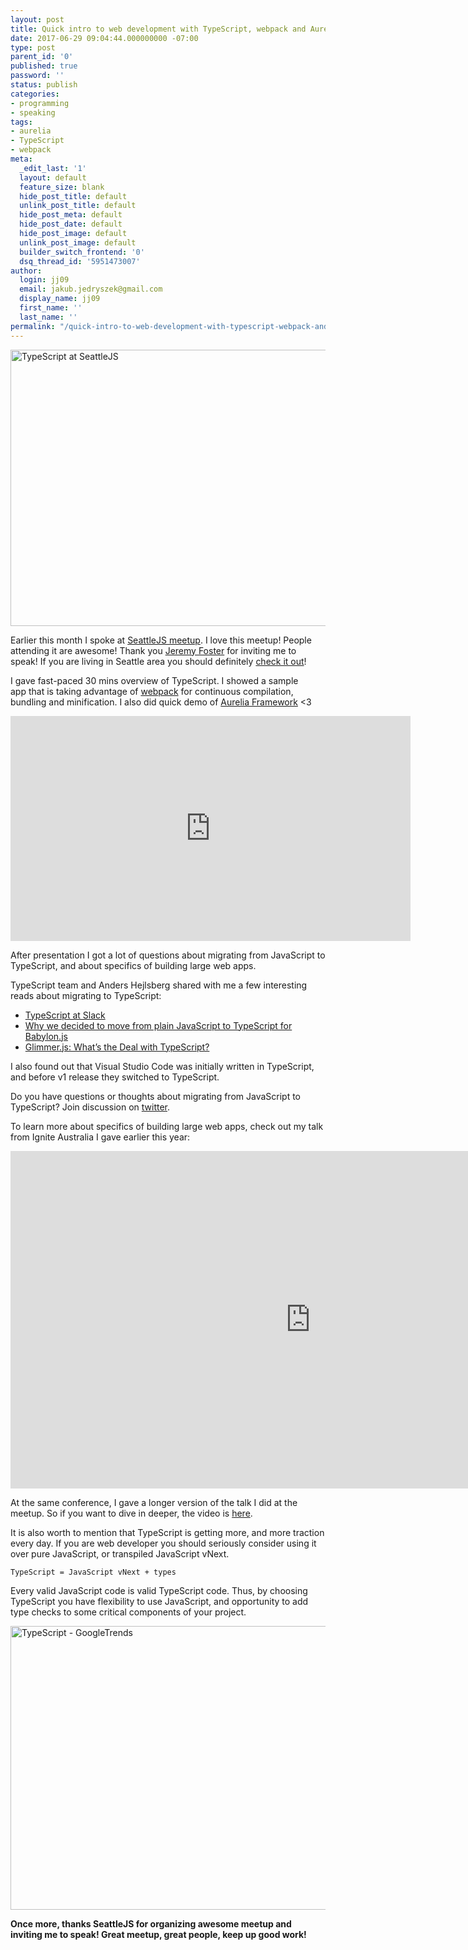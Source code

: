 ```yaml
---
layout: post
title: Quick intro to web development with TypeScript, webpack and Aurelia
date: 2017-06-29 09:04:44.000000000 -07:00
type: post
parent_id: '0'
published: true
password: ''
status: publish
categories:
- programming
- speaking
tags:
- aurelia
- TypeScript
- webpack
meta:
  _edit_last: '1'
  layout: default
  feature_size: blank
  hide_post_title: default
  unlink_post_title: default
  hide_post_meta: default
  hide_post_date: default
  hide_post_image: default
  unlink_post_image: default
  builder_switch_frontend: '0'
  dsq_thread_id: '5951473007'
author:
  login: jj09
  email: jakub.jedryszek@gmail.com
  display_name: jj09
  first_name: ''
  last_name: ''
permalink: "/quick-intro-to-web-development-with-typescript-webpack-and-aurelia/"
---
```

<p><img src="{{ site.baseurl }}/assets/2017/06/seattlejs_typescript-785x442.jpg" alt="TypeScript at SeattleJS" width="785" height="442" class="aligncenter size-large wp-image-18283" /></p>
<p>Earlier this month I spoke at <a href="https://www.meetup.com/seattlejs/events/237924502/">SeattleJS meetup</a>. I love this meetup! People attending it are awesome! Thank you <a href="https://twitter.com/codefoster">Jeremy Foster</a> for inviting me to speak! If you are living in Seattle area you should definitely <a href="https://www.meetup.com/seattlejs/">check it out</a>!</p>
<p>I gave fast-paced 30 mins overview of TypeScript. I showed a sample app that is taking advantage of <a href="https://webpack.github.io/">webpack</a> for continuous compilation, bundling and minification. I also did quick demo of <a href="http://aurelia.io/">Aurelia Framework</a> <3</p>
<p><iframe width="640" height="360" src="https://www.youtube.com/embed/gdefBVf1lMI?ecver=1" frameborder="0" allowfullscreen></iframe></p>
<p>After presentation I got a lot of questions about migrating from JavaScript to TypeScript, and about specifics of building large web apps.</p>
<p>TypeScript team and Anders Hejlsberg shared with me a few interesting reads about migrating to TypeScript:</p>
<ul>
<li><a href="https://slack.engineering/typescript-at-slack-a81307fa288d">TypeScript at Slack</a></li>
<li><a href="https://www.eternalcoding.com/?p=103">Why we decided to move from plain JavaScript to TypeScript for Babylon.js</a></li>
<li><a href="https://medium.com/@tomdale/glimmer-js-whats-the-deal-with-typescript-f666d1a3aad0">Glimmer.js: What’s the Deal with TypeScript?</a></li>
</ul>
<p>I also found out that Visual Studio Code was initially written in TypeScript, and before v1 release they switched to TypeScript.</p>
<p>Do you have questions or thoughts about migrating from JavaScript to TypeScript? Join discussion on <a href="https://twitter.com/realJacobJed/status/875032093134172160">twitter</a>.</p>
<p>To learn more about specifics of building large web apps, check out my talk from Ignite Australia I gave earlier this year:</p>
<p><iframe src="https://channel9.msdn.com/Events/Ignite/Australia-2017/ARC122/player" width="960" height="540" allowfullscreen frameborder="0"></iframe></p>
<p>At the same conference, I gave a longer version of the talk I did at the meetup. So if you want to dive in deeper, the video is <a href="https://jj09.net/ignite-australia-2017/">here</a>.</p>
<p>It is also worth to mention that TypeScript is getting more, and more traction every day. If you are web developer you should seriously consider using it over pure JavaScript, or transpiled JavaScript vNext. </p>
<p><code>TypeScript = JavaScript vNext + types</code></p>
<p>Every valid JavaScript code is valid TypeScript code. Thus, by choosing TypeScript you have flexibility to use JavaScript, and opportunity to add type checks to some critical components of your project.</p>
<p><img src="{{ site.baseurl }}/assets/2017/06/TypeScript-GoogleTrends-785x454.png" alt="TypeScript - GoogleTrends" width="785" height="454" class="aligncenter size-large wp-image-18323" /></p>
<p><strong>Once more, thanks SeattleJS for organizing awesome meetup and inviting me to speak! Great meetup, great people, keep up good work!</strong></p>
